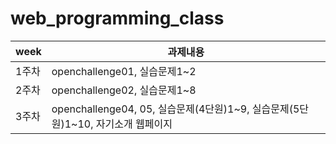 # web_programming_class

|week|과제내용|
|------|----------------------------------------------------------------|
|1주차|openchallenge01, 실습문제1~2|
|2주차|openchallenge02, 실습문제1~8|
|3주차|openchallenge04, 05, 실습문제(4단원)1~9, 실습문제(5단원)1~10, 자기소개 웹페이지|
